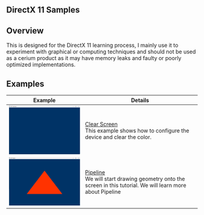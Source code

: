 ##               DirectX 11 Samples
  
</h1>


  ##              



## Overview
This is designed for the DirectX 11 learning process, I mainly use it to experiment with graphical or computing techniques and should not be used as a cerium product as it may have memory leaks and faulty or poorly optimized implementations.




## Examples


Example | Details
---------|--------
<img src="Screenshots/ClearScreen.png" width=380> | [Clear Screen](Src/ClearScreen)<br> This example shows how to configure the device and clear the color.
<img src="Screenshots/Pipeline.png" width=380> | [Pipeline](Src/Pipeline)<br> We will start drawing geometry onto the screen in this tutorial. We will learn more about Pipeline

